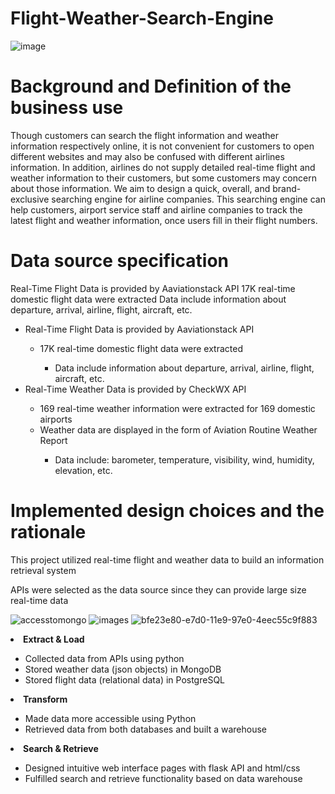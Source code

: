 # Flight-Weather-Search-Engine
![image](https://user-images.githubusercontent.com/102703087/202589373-db9d2add-30f2-4362-a872-67aaa9f16dfe.png)


# Background and Definition of the business use
Though customers can search the flight information and weather information respectively online, it is not convenient for customers to open different websites and may also be confused with different airlines information. In addition, airlines do not supply detailed real-time flight and weather information to their customers, but some customers may concern about those information.
We aim to design a quick, overall, and brand-exclusive searching engine for airline companies. This searching engine can help customers, airport service staff and airline companies to track the latest flight and weather information, once users fill in their flight numbers.

# Data source specification
Real-Time Flight Data is provided by Aaviationstack API
17K real-time domestic flight data were extracted
Data include information about departure, arrival, airline, flight, aircraft,  etc. 

<ul>
  <li>Real-Time Flight Data is provided by Aaviationstack API</li>
      <ul>
          <li>17K real-time domestic flight data were extracted</li>
              <ul>
                  <li>Data include information about departure, arrival, airline, flight, aircraft,  etc.</li>
              </ul>
      </ul>
  <li>Real-Time Weather Data is provided by CheckWX API</li>
      <ul>
        <li>169 real-time weather information were extracted for 169 domestic airports</li>
        <li>Weather data are displayed in the form of Aviation Routine Weather Report</li>
            <ul>
                <li>Data include: barometer, temperature, visibility, wind, humidity, elevation, etc.</li>
            </ul>
      </ul>
</ul>

# Implemented design choices and the rationale
This project utilized real-time flight and weather data to build an information retrieval system

APIs were selected as the data source since they can provide large size real-time data

![accesstomongo](https://user-images.githubusercontent.com/102703087/202591779-65f49ece-9ca1-45b0-a80c-d843ad13a480.jpg)
![images](https://user-images.githubusercontent.com/102703087/202591839-c1ee6156-b48b-466e-ac9a-a41a02c0523c.png)
![bfe23e80-e7d0-11e9-97e0-4eec55c9f883](https://user-images.githubusercontent.com/102703087/202591989-e166d198-20cd-4992-b2b7-9108b2a82419.png)


  <li><b>Extract & Load</b></li>
      <ul>
          <li>Collected data from APIs using python</li>
          <li>Stored weather data (json objects)  in  MongoDB</li>
          <li>Stored flight data (relational data) in PostgreSQL</li>
      </ul>
  <li><b>Transform</b></li>
      <ul>
        <li>Made data more accessible using Python</li>
        <li>Retrieved data from both databases and built  a warehouse</li>
      </ul>
  <li><b>Search & Retrieve</b></li>
      <ul>
        <li>Designed intuitive web interface pages with flask API and html/css</li>
        <li>Fulfilled search and  retrieve functionality based on data warehouse</li>
      </ul>
</ul>

